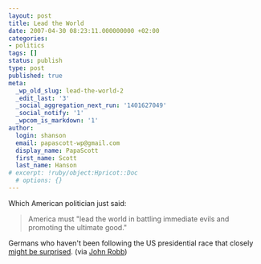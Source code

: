```yaml
---
layout: post
title: Lead the World
date: 2007-04-30 08:23:11.000000000 +02:00
categories:
- politics
tags: []
status: publish
type: post
published: true
meta:
  _wp_old_slug: lead-the-world-2
  _edit_last: '3'
  _social_aggregation_next_run: '1401627049'
  _social_notify: '1'
  _wpcom_is_markdown: '1'
author:
  login: shanson
  email: papascott-wp@gmail.com
  display_name: PapaScott
  first_name: Scott
  last_name: Hanson
# excerpt: !ruby/object:Hpricot::Doc
  # options: {}
---
```

<p>Which American politician just said:</p>
<blockquote><p>
  America must "lead the world in battling immediate evils and promoting the ultimate good."
</p></blockquote>
<p>Germans who haven't been following the US presidential race that closely <a href="http://www.washingtonpost.com/wp-dyn/content/article/2007/04/27/AR2007042702027.html">might be surprised</a>. (via <a href="http://globalguerrillas.typepad.com/johnrobb/2007/04/">John Robb</a>)</p>
